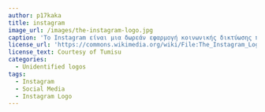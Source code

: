 ```yaml
---
author: p17kaka
title: instagram
image_url: /images/the-instagram-logo.jpg
caption: 'Το Instagram είναι μια δωρεάν εφαρμογή κοινωνικής δικτύωσης που δίνει την δυνατότητα επεξεργασίας και κοινοποίησης φωτογραφιών και βίντεο στο διαδίκτυο. Οι χρήστες μπορούν να μοιράζονται φωτογραφίες και βίντεο με τους ακολούθους τους (followers) ή με επιλεγμένη ομάδα φίλων, να σχολιάζουν και να δηλώνουν ότι μια δημοσίευση τους αρέσει.'
license_url: 'https://commons.wikimedia.org/wiki/File:The_Instagram_Logo.jpg'
license_text: Courtesy of Tumisu
categories:
  - Unidentified logos
tags:
  - Instagram
  - Social Media
  - Instagram Logo
--- 
```

 
